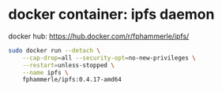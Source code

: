 # docker container: ipfs daemon

docker hub: https://hub.docker.com/r/fphammerle/ipfs/

```sh
sudo docker run --detach \
    --cap-drop=all --security-opt=no-new-privileges \
    --restart=unless-stopped \
    --name ipfs \
    fphammerle/ipfs:0.4.17-amd64
```
